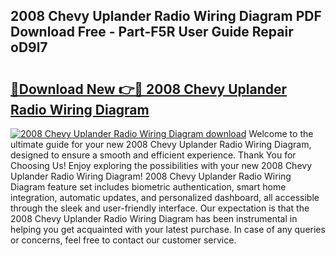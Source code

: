 ## 2008 Chevy Uplander Radio Wiring Diagram PDF Download Free - Part-F5R User Guide Repair oD9l7

# <h2><a href="http://dfp8mze.blite.top/?on=2008+Chevy+Uplander+Radio+Wiring+Diagram">🔗Download New 👉🔴 2008 Chevy Uplander Radio Wiring Diagram</a></h2>

[![2008 Chevy Uplander Radio Wiring Diagram download](https://i.imgur.com/lujVjoI.png)](http://dfp8mze.blite.top/?on=2008+Chevy+Uplander+Radio+Wiring+Diagram)
Welcome to the ultimate guide for your new 2008 Chevy Uplander Radio Wiring Diagram, designed to ensure a smooth and efficient experience. Thank You for Choosing Us! Enjoy exploring the possibilities with your new 2008 Chevy Uplander Radio Wiring Diagram! 2008 Chevy Uplander Radio Wiring Diagram feature set includes biometric authentication, smart home integration, automatic updates, and personalized dashboard, all accessible through the sleek and user-friendly interface. Our expectation is that the 2008 Chevy Uplander Radio Wiring Diagram has been instrumental in helping you get acquainted with your latest purchase. In case of any queries or concerns, feel free to contact our customer service.
